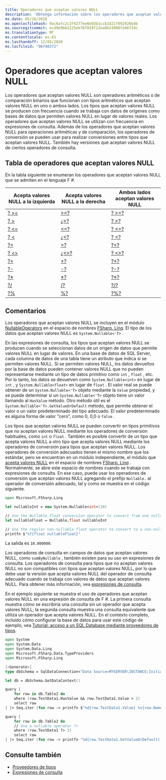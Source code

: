 ```yaml
---
title: Operadores que aceptan valores NULL
description: 'Obtenga información sobre los operadores que aceptan valores NULL que están disponibles en el lenguaje de programación F #.'
ms.date: 05/16/2016
ms.openlocfilehash: 9ac6afc2c3f4277ee6e93b1ccb3d21f892926b4b
ms.sourcegitcommit: ecd9e9bb2225eb76f819722ea8b24988fe46f34c
ms.translationtype: MT
ms.contentlocale: es-ES
ms.lasthandoff: 12/05/2020
ms.locfileid: "96740372"
---
```

# <a name="nullable-operators"></a>Operadores que aceptan valores NULL

Los operadores que aceptan valores NULL son operadores aritméticos o de comparación binarios que funcionan con tipos aritméticos que aceptan valores NULL en uno o ambos lados. Los tipos que aceptan valores NULL se producen con frecuencia cuando se trabaja con datos de orígenes como bases de datos que permiten valores NULL en lugar de valores reales. Los operadores que aceptan valores NULL se utilizan con frecuencia en expresiones de consulta. Además de los operadores que aceptan valores NULL para operaciones aritméticas y de comparación, los operadores de conversión se pueden usar para realizar conversiones entre tipos que aceptan valores NULL. También hay versiones que aceptan valores NULL de ciertos operadores de consulta.

## <a name="table-of-nullable-operators"></a>Tabla de operadores que aceptan valores NULL

En la tabla siguiente se enumeran los operadores que aceptan valores NULL que se admiten en el lenguaje F #.

|Acepta valores NULL a la izquierda|Acepta valores NULL a la derecha|Ambos lados aceptan valores NULL|
|---|---|---|
|[? >=](https://fsharp.github.io/fsharp-core-docs/reference/fsharp-linq-nullableoperators.html#(%20?%3E=%20))|[>=?](https://fsharp.github.io/fsharp-core-docs/reference/fsharp-linq-nullableoperators.html#(%20%3E=?%20))|[? >=?](https://fsharp.github.io/fsharp-core-docs/reference/fsharp-linq-nullableoperators.html#(%20?%3E=?%20))|
|[? >](https://fsharp.github.io/fsharp-core-docs/reference/fsharp-linq-nullableoperators.html#(%20?%3E%20))|[ ¿>?](https://fsharp.github.io/fsharp-core-docs/reference/fsharp-linq-nullableoperators.html#(%20%3E?%20))|[? >?](https://fsharp.github.io/fsharp-core-docs/reference/fsharp-linq-nullableoperators.html#(%20?%3E?%20))|
|[? <=](https://fsharp.github.io/fsharp-core-docs/reference/fsharp-linq-nullableoperators.html#(%20?%3C=%20))|[<=?](https://fsharp.github.io/fsharp-core-docs/reference/fsharp-linq-nullableoperators.html#(%20%3C=?%20))|[? <=?](https://fsharp.github.io/fsharp-core-docs/reference/fsharp-linq-nullableoperators.html#(%20?%3C=?%20))|
|[? <](https://fsharp.github.io/fsharp-core-docs/reference/fsharp-linq-nullableoperators.html#(%20?%3C%20))|[ ¿<?](https://fsharp.github.io/fsharp-core-docs/reference/fsharp-linq-nullableoperators.html#(%20%3C?%20))|[? <?](https://fsharp.github.io/fsharp-core-docs/reference/fsharp-linq-nullableoperators.html#(%20?%3C?%20))|
|[?=](https://fsharp.github.io/fsharp-core-docs/reference/fsharp-linq-nullableoperators.html#(%20?=%20))|[=?](https://fsharp.github.io/fsharp-core-docs/reference/fsharp-linq-nullableoperators.html#(%20=?%20))|[?=?](https://fsharp.github.io/fsharp-core-docs/reference/fsharp-linq-nullableoperators.html#(%20?=?%20))|
|[? <>](https://fsharp.github.io/fsharp-core-docs/reference/fsharp-linq-nullableoperators.html#(%20?%3C%3E%20))|[ ¿<>?](https://fsharp.github.io/fsharp-core-docs/reference/fsharp-linq-nullableoperators.html#(%20%3C%3E?%20))|[? <>?](https://fsharp.github.io/fsharp-core-docs/reference/fsharp-linq-nullableoperators.html#(%20?%3C%3E?%20))|
|[?+](https://fsharp.github.io/fsharp-core-docs/reference/fsharp-linq-nullableoperators.html#(%20?+%20))|[+?](https://fsharp.github.io/fsharp-core-docs/reference/fsharp-linq-nullableoperators.html#(%20+?%20))|[?+?](https://fsharp.github.io/fsharp-core-docs/reference/fsharp-linq-nullableoperators.html#(%20?+?%20))|
|[?-](https://fsharp.github.io/fsharp-core-docs/reference/fsharp-linq-nullableoperators.html#(%20?-%20))|[-?](https://fsharp.github.io/fsharp-core-docs/reference/fsharp-linq-nullableoperators.html#(%20-?%20))|[?-?](https://fsharp.github.io/fsharp-core-docs/reference/fsharp-linq-nullableoperators.html#(%20?-?%20))|
|[?*](https://fsharp.github.io/fsharp-core-docs/reference/fsharp-linq-nullableoperators.html#(%20?*%20))|[*?](https://fsharp.github.io/fsharp-core-docs/reference/fsharp-linq-nullableoperators.html#(%20*?%20))|[?*?](https://fsharp.github.io/fsharp-core-docs/reference/fsharp-linq-nullableoperators.html#(%20?*?%20))|
|[?/](https://fsharp.github.io/fsharp-core-docs/reference/fsharp-linq-nullableoperators.html#(%20?/%20))|[/?](https://fsharp.github.io/fsharp-core-docs/reference/fsharp-linq-nullableoperators.html#(%20/?%20))|[?/?](https://fsharp.github.io/fsharp-core-docs/reference/fsharp-linq-nullableoperators.html#(%20?/?%20))|
|[?%](https://fsharp.github.io/fsharp-core-docs/reference/fsharp-linq-nullableoperators.html#(%20?%%20))|[%?](https://fsharp.github.io/fsharp-core-docs/reference/fsharp-linq-nullableoperators.html#(%20%?%20))|[?%?](https://fsharp.github.io/fsharp-core-docs/reference/fsharp-linq-nullableoperators.html#(%20?%?%20))|

## <a name="remarks"></a>Comentarios

Los operadores que aceptan valores NULL se incluyen en el módulo [NullableOperators](https://fsharp.github.io/fsharp-core-docs/reference/fsharp-linq-nullableoperators.html) en el espacio de nombres [FSharp. Linq](https://fsharp.github.io/fsharp-core-docs/reference/fsharp-linq.html). El tipo de los datos que aceptan valores NULL es `System.Nullable<'T>` .

En las expresiones de consulta, los tipos que aceptan valores NULL se producen cuando se seleccionan datos de un origen de datos que permite valores NULL en lugar de valores. En una base de datos de SQL Server, cada columna de datos de una tabla tiene un atributo que indica si se permiten valores NULL. Si se permiten valores NULL, los datos devueltos por la base de datos pueden contener valores NULL que no pueden representarse mediante un tipo de datos primitivo como `int` , `float` , etc. Por lo tanto, los datos se devuelven como `System.Nullable<int>` en lugar de `int` , y `System.Nullable<float>` en lugar de `float` . El valor real se puede obtener de un `System.Nullable<'T>` objeto mediante la `Value` propiedad, y se puede determinar si un `System.Nullable<'T>` objeto tiene un valor llamando al `HasValue` método. Otro método útil es el `System.Nullable<'T>.GetValueOrDefault` método, que permite obtener el valor o un valor predeterminado del tipo adecuado. El valor predeterminado es alguna forma de valor "cero", como 0, 0,0 o `false` .

Los tipos que aceptan valores NULL se pueden convertir en tipos primitivos que no aceptan valores NULL mediante los operadores de conversión habituales, como `int` o `float` . También es posible convertir de un tipo que acepta valores NULL a otro tipo que acepta valores NULL mediante los operadores de conversión para tipos que aceptan valores NULL. Los operadores de conversión adecuados tienen el mismo nombre que los estándar, pero se encuentran en un módulo independiente, el módulo que [acepta valores NULL](https://fsharp.github.io/fsharp-core-docs/reference/fsharp-linq-nullablemodule.html) en el espacio de nombres [FSharp. Linq](https://fsharp.github.io/fsharp-core-docs/reference/fsharp-linq.html) . Normalmente, se abre este espacio de nombres cuando se trabaja con expresiones de consulta. En ese caso, puede usar los operadores de conversión que aceptan valores NULL agregando el prefijo `Nullable.` al operador de conversión adecuado, tal y como se muestra en el código siguiente.

```fsharp
open Microsoft.FSharp.Linq

let nullableInt = new System.Nullable<int>(10)

// Use the Nullable.float conversion operator to convert from one nullable type to another nullable type.
let nullableFloat = Nullable.float nullableInt

// Use the regular non-nullable float operator to convert to a non-nullable float.
printfn $"%f{float nullableFloat}"
```

La salida es `10.000000`.

Los operadores de consulta en campos de datos que aceptan valores NULL, como `sumByNullable` , también existen para su uso en expresiones de consulta. Los operadores de consulta para tipos que no aceptan valores NULL no son compatibles con tipos que aceptan valores NULL, por lo que debe usar la versión que acepta valores NULL del operador de consulta adecuado cuando se trabaja con valores de datos que aceptan valores NULL. Para obtener más información, vea [expresiones de consulta](../query-expressions.md).

En el ejemplo siguiente se muestra el uso de operadores que aceptan valores NULL en una expresión de consulta de F #. La primera consulta muestra cómo se escribiría una consulta sin un operador que acepta valores NULL; la segunda consulta muestra una consulta equivalente que utiliza un operador que acepta valores NULL. En el contexto completo, incluido cómo configurar la base de datos para usar este código de ejemplo, vea [Tutorial: acceso a un SQL Database mediante proveedores de tipos](../../tutorials/type-providers/index.md).

```fsharp
open System
open System.Data
open System.Data.Linq
open Microsoft.FSharp.Data.TypeProviders
open Microsoft.FSharp.Linq

[<Generate>]
type dbSchema = SqlDataConnection<"Data Source=MYSERVER\INSTANCE;Initial Catalog=MyDatabase;Integrated Security=SSPI;">

let db = dbSchema.GetDataContext()

query {
    for row in db.Table2 do
    where (row.TestData1.HasValue && row.TestData1.Value > 2)
    select row
} |> Seq.iter (fun row -> printfn $"%d{row.TestData1.Value} %s{row.Name}")

query {
    for row in db.Table2 do
    // Use a nullable operator ?>
    where (row.TestData1 ?> 2)
    select row
} |> Seq.iter (fun row -> printfn "%d{row.TestData1.GetValueOrDefault()} %s{row.Name}")
```

## <a name="see-also"></a>Consulte también

- [Proveedores de tipos](../../tutorials/type-providers/index.md)
- [Expresiones de consulta](../query-expressions.md)

